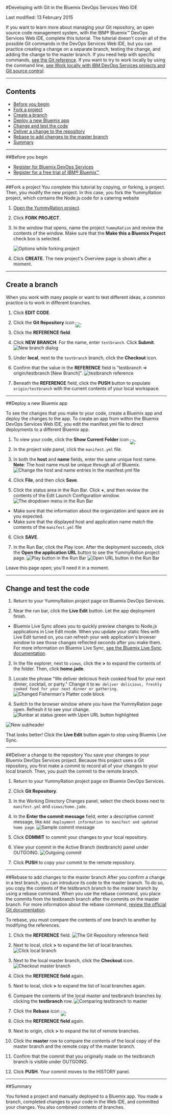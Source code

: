 #Developing with Git in the Bluemix DevOps Services Web IDE

Last modified: 13 February 2015

If you want to learn more about managing your Git repository, an open source code management system, with the IBM® Bluemix&trade; DevOps Services Web IDE, complete this tutorial. The tutorial doesn't cover all of the possible Git commands in the DevOps Services Web IDE, but you can practice creating a change on a separate branch, testing the change, and adding the change to the master branch. If you need help with specific commands, [see the Git reference](/../docs/reference/git).  If you want to try to work locally by using the command line, [see Work locally with IBM DevOps Services projects and Git source control](../../docs/reference/gitclient).

---
## Contents

 * [Before you begin](#before_you_begin)
 * [Fork a project](#fork_a_project)
 * [Create a branch](#create_a_branch)
 * [Deploy a new Bluemix app](#deploy_a_new_bluemix_app)
 * [Change and test the code](#change_and_test_the_code)
 * [Deliver a change to the repository](#deliver_a_change_to_the_repository)
 * [Rebase to add changes to the master branch](#add_changes_to_the_master_branch)
 * [Summary](#summary)

---
<a name='before_you_begin'></a>
##Before you begin
  * [Register for Bluemix DevOps Services](https://hub.jazz.net)
  * [Register for a free trial of IBM&reg; Bluemix&trade;](https://ace.ng.bluemix.net/)

---
<a name='fork_a_project'></a>
##Fork a project
You complete this tutorial by copying, or forking, a project. Then, you modify the new project. In this case, you fork the YummyRation project, which contains the Node.js code for a catering website

1. [Open the YummyRation project](https://hub.jazz.net/project/jlmarech/YummyRation/overview).

1. Click **FORK PROJECT**.

1. In the window that opens, name the project `YummyRation` and review the contents of the window.  Make sure that the **Make this a Bluemix Project** check box is selected.

    ![Options while forking project][2]
1. Click **CREATE**. The new project's Overview page is shown after a moment.

---
<a name='create_a_branch'></a>
## Create a branch
When you work with many people or want to test different ideas, a common practice is to work in different branches.

1. Click **EDIT CODE**.

1. Click the **Git Repository** icon <img src="images/gitrepository.png"  align="bottom" style="display: inline; margin: 0px; border-style: none; margin-bottom: -10px;">.

1. Click the **REFERENCE field**.

1. Click **NEW BRANCH**. For the name, enter `testbranch`. Click **Submit**.
![New branch dialog][10]

1. Under **local**, next to the `testbranch` branch, click the **Checkout** icon.

1. Confirm that the value in the **REFERENCE** field is "testbranch => origin/testbranch [New Branch]".
![testbranch reference][11]

1. Beneath the **REFERENCE** field, click the **PUSH** button to populate `origin/testbranch` with the current contents of your local workspace.

---
<a name='deploy_a_new_bluemix_app'></a>
##Deploy a new Bluemix app

To see the changes that you make to your code, create a Bluemix app and deploy the changes to the app. To create an app from within the Bluemix DevOps Services Web IDE, you edit the manifest.yml file to direct deployments to a different Bluemix app.

1. To view your code, click the **Show Current Folder** icon <img src="images/showcurrentfolder.png"  align="bottom" style="display: inline; margin: 0px; border-style: none; margin-bottom: -10px;">.

1. In the project side panel, click the `manifest.yml` file.

1. In both the **host** and **name** fields, enter the same unique host name.  
**Note**: The host name must be unique through all of Bluemix.
![Change the host and name entries in the manifest.yml file][1]

1. Click **File**, and then click **Save**.

1. Click the status area in the Run Bar. Click **+**, and then review the contents of the Edit Launch Configuration window.
![The dropdown menu in the Run Bar][33]
 * Make sure that the information about the organization and space are as you expected.
 * Make sure that the displayed host and application name match the contents of the `manifest.yml` file

6. Click **SAVE**.

7. In the Run Bar, click the Play icon. After the deployment succeeds, click the **Open the application URL** button to see the YummyRation project page.
![Play button in the Run Bar][34]
![Open URL button in the Run Bar][31]

Leave this page open; you'll need it in a moment.

---
<a name='change_and_test_the_code'></a>
## Change and test the code

1. Return to your YummyRation project page on Bluemix DevOps Services.

1. Near the run bar, click the **Live Edit** button. Let the app deployment finish.
  * Bluemix Live Sync allows you to quickly preview changes to Node.js applications in Live Edit mode. When you update your static files with Live Edit turned on, you can refresh your web application's browser window to see those changes reflected seconds after you make them. For more information on Bluemix Live Sync, [see the Bluemix Live Sync documentation][14].

2. In the file explorer, next to `views`, click the **>** to expand the contents of the folder. Then, click **home.jade**.

3. Locate the phrase "We deliver delicious fresh cooked food for your next dinner, cocktail, or party." Change it to `We deliver delicious, freshly cooked food for your next dinner or gathering.`
![Changed Fisherman's Platter code block][5]

4. Switch to the browser window where you have the YummyRation page open. Refresh it to see your change.
![Runbar at status green with Upen URL button highlighted][31]

![New subheader][7]

That looks better! Click the **Live Edit** button again to stop using Bluemix Live Sync.

---
<a name='deliver_a_change_to_the_repository'></a>
##Deliver a change to the repository
You save your changes to your Bluemix DevOps Services project.  Because this project uses a Git repository, you first make a commit to record all of your changes to your local branch. Then, you push the commit to the remote branch.

1. Return to your YummyRation project page on Bluemix DevOps Services.

1. Click **Git Repository**.

1. In the Working Directory Changes panel, select the check boxes next to `manifest.yml` and `views/home.jade`.

1. In the **Enter the commit message** field, enter a descriptive commit message, like `Add deployment information to manifest and updated home page`.
![Sample commit message][6]

1. Click **COMMIT** to commit your changes to your local repository.

1. View your commit in the Active Branch (testbranch) panel under OUTGOING.
![Outgoing commit][9]

1. Click **PUSH** to copy your commit to the remote repository.

---
<a name='add_changes_to_the_master_branch'></a>
##Rebase to add changes to the master branch
After you confirm a change in a test branch, you can introduce its code to the master branch.  To do so, you copy the contents of the testbranch branch to the master branch by using a rebase command. When you use the rebase command, you place the commits from the testbranch branch after the commits on the master branch.  For more information about the rebase command, [review the official Git documentation](http://git-scm.com/book/ch3-6.html).

To rebase, you must compare the contents of one branch to another by modifying the references.

1. Click the **REFERENCE** field.
![The Git Repository reference field][15]

1. Next to local, click **>** to expand the list of local branches.
![Click local branch][16]

1. Next to the local master branch, click the **Checkout** icon.
![Checkout master branch][13]

1. Click the **REFERENCE field** again.

1. Next to local, click **>** to expand the list of local branches again.

1. Compare the contents of the local master and testbranch branches by clicking the **testbranch** row.
![Comparing testbranch to master][12]

1. Click the **Rebase** icon <img src="images/rebase.png"  align="bottom" style="display: inline; margin: 0px; border-style: none; margin-bottom: -10px;">.

1. Click the **REFERENCE field** again.

1. Next to origin, click **>** to expand the list of remote branches.

1. Click the **master** row to compare the contents of the local copy of the master branch and the remote copy of the master branch. 

1. Confirm that the commit that you originally made on the testbranch branch is visible under OUTGOING.

1. Click **PUSH**. Your commit moves to the HISTORY panel.

---
<a name='summary'></a>
##Summary

You forked a project and manually deployed to a Bluemix app. You made a branch, completed changes to your code in the Web IDE, and committed your changes. You also combined contents of branches.


[1]: images/manifest.png
[2]: images/forkproject.png
[3]: images/manualdeployment.png
[4]: images/manualdeploymentpanel.png
[5]: images/fishermansfeast.png
[6]: images/commitmessage.png
[7]: images/newffprice.png
[8]: images/oldffprice.png
[9]: images/outgoingcommit.png
[10]: images/newbranch.png
[11]: images/testbranchreference.png
[12]: images/mastertotestbranch.png
[13]: images/arrowbylocal.png
[14]: https://www.ng.bluemix.net/docs/#manageapps/bluemixlive.html
[15]: images/reference.png
[16]: images/local.png
[18]: https://developer.ibm.com/answers/questions/?community=devops-services (Bluemix DevOps Services forum)
[19]: mailto:hub%40jazz.net
[20]: /docs
[28]: https://developer.ibm.com/answers/smartspace/devops-services/
[30]: /docs
[31]: images/runbar_url.png
[32]: images/runbar_play.png
[33]: images/launch-configs-callout.png
[34]: images/runbar_click_play.png